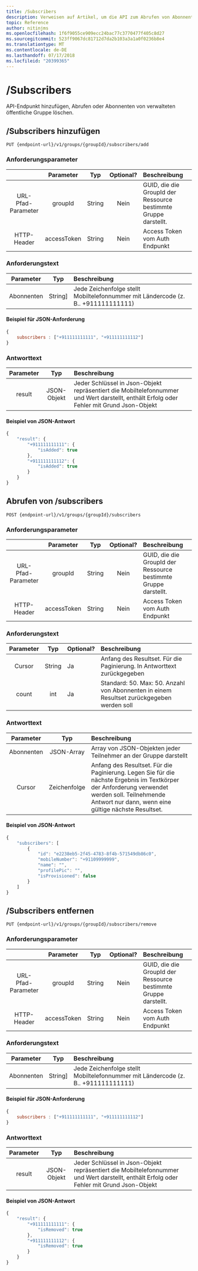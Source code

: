 ```yaml
---
title: /Subscribers
description: Verweisen auf Artikel, um die API zum Abrufen von Abonnenten Daten für öffentliche Gruppen
topic: Reference
author: nitinjms
ms.openlocfilehash: 1f6f9055ce909ecc24bac77c3770477f405c8d27
ms.sourcegitcommit: 523ff9067dc81712d7da2b103a3a1a0f0236b8e4
ms.translationtype: MT
ms.contentlocale: de-DE
ms.lasthandoff: 07/17/2018
ms.locfileid: "20399365"
---
```

# <a name="subscribers"></a>/Subscribers

API-Endpunkt hinzufügen, Abrufen oder Abonnenten von verwalteten öffentliche Gruppe löschen.

## <a name="add-subscribers"></a>/Subscribers hinzufügen

    PUT {endpoint-url}/v1/groups/{groupId}/subscribers/add

### <a name="request-parameters"></a>Anforderungsparameter
|  | Parameter | Typ | Optional? | Beschreibung |
| :---: | :---: | :---: | :---: | :--- |
| URL-Pfad-Parameter | groupId | String | Nein | GUID, die die GroupId der Ressource bestimmte Gruppe darstellt. |
| HTTP-Header | accessToken | String | Nein | Access Token vom Auth Endpunkt |

### <a name="request-body"></a>Anforderungstext
| Parameter | Typ | Beschreibung |
| :---: | :---: | :--- |
| Abonnenten | String] | Jede Zeichenfolge stellt Mobiltelefonnummer mit Ländercode (z. B.. +911111111111) |

#### <a name="sample-json-request"></a>Beispiel für JSON-Anforderung
```javascript
{
    subscribers : ["+911111111111", "+911111111112"]
}
```

### <a name="response-body"></a>Antworttext
| Parameter | Typ | Beschreibung |
| :---: | :---: | :--- |
| result | JSON-Objekt | Jeder Schlüssel in Json-Objekt repräsentiert die Mobiltelefonnummer und Wert darstellt, enthält Erfolg oder Fehler mit Grund Json-Objekt |

#### <a name="sample-json-response"></a>Beispiel von JSON-Antwort

```javascript
{
    "result": {
        "+911111111111": {
            "isAdded": true
        },
        "+911111111112": {
            "isAdded": true
        }
    }
}
```

## <a name="get-subscribers"></a>Abrufen von /subscribers

    POST {endpoint-url}/v1/groups/{groupId}/subscribers

### <a name="request-parameters"></a>Anforderungsparameter
|  | Parameter | Typ | Optional? | Beschreibung |
| :---: | :---: | :---: | :---: | :--- |
| URL-Pfad-Parameter | groupId | String | Nein | GUID, die die GroupId der Ressource bestimmte Gruppe darstellt. |
| HTTP-Header | accessToken | String | Nein | Access Token vom Auth Endpunkt |

### <a name="request-body"></a>Anforderungstext

| Parameter | Typ | Optional? | Beschreibung |
| :---: | :---: | :--- | :--- |
| Cursor | String | Ja | Anfang des Resultset. Für die Paginierung. In Antworttext zurückgegeben |
| count | int | Ja | Standard: 50. Max: 50. Anzahl von Abonnenten in einem Resultset zurückgegeben werden soll|

### <a name="response-body"></a>Antworttext

| Parameter | Typ | Beschreibung |
| :---: | :---: | :--- |
| Abonnenten | JSON-Array | Array von JSON-Objekten jeder Teilnehmer an der Gruppe darstellt |
| Cursor | Zeichenfolge | Anfang des Resultset. Für die Paginierung. Legen Sie für die nächste Ergebnis im Textkörper der Anforderung verwendet werden soll. Teilnehmende Antwort nur dann, wenn eine gültige nächste Resultset. |

#### <a name="sample-json-response"></a>Beispiel von JSON-Antwort

```javascript
{
    "subscribers": [
        {
            "id": "e2238eb5-2f45-4783-8f4b-571549db86c0",
            "mobileNumber": "+91109999999",
            "name": "",
            "profilePic": "",
            "isProvisioned": false
        }
    ]
}
```

## <a name="remove-subscribers"></a>/Subscribers entfernen

    PUT {endpoint-url}/v1/groups/{groupId}/subscribers/remove

### <a name="request-parameters"></a>Anforderungsparameter
|  | Parameter | Typ | Optional? | Beschreibung |
| :---: | :---: | :---: | :---: | :--- |
| URL-Pfad-Parameter | groupId | String | Nein | GUID, die die GroupId der Ressource bestimmte Gruppe darstellt. |
| HTTP-Header | accessToken | String | Nein | Access Token vom Auth Endpunkt |

### <a name="request-body"></a>Anforderungstext
| Parameter | Typ | Beschreibung |
| :---: | :---: | :--- |
| Abonnenten | String] | Jede Zeichenfolge stellt Mobiltelefonnummer mit Ländercode (z. B.. +911111111111) |

#### <a name="sample-json-request"></a>Beispiel für JSON-Anforderung
```javascript
{
    subscribers : ["+911111111111", "+911111111112"]
}
```

### <a name="response-body"></a>Antworttext
| Parameter | Typ | Beschreibung |
| :---: | :---: | :--- |
| result | JSON-Objekt | Jeder Schlüssel in Json-Objekt repräsentiert die Mobiltelefonnummer und Wert darstellt, enthält Erfolg oder Fehler mit Grund Json-Objekt |

#### <a name="sample-json-response"></a>Beispiel von JSON-Antwort

```javascript
{
    "result": {
        "+911111111111": {
            "isRemoved": true
        },
        "+911111111112": {
            "isRemoved": true
        }
    }
}
```

